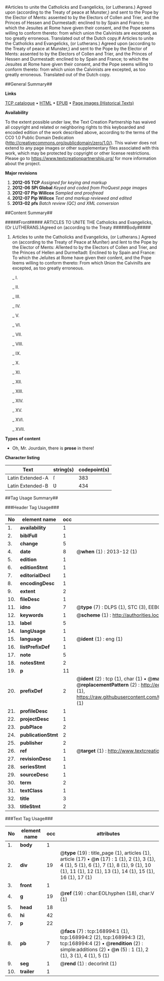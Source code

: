 #Articles to unite the Catholicks and Evangelicks, (or Lutherans.) Agreed upon (according to the Treaty of peace at Munster,) and sent to the Pope by the Elector of Ments: assented to by the Electors of Collen and Trier, and the Princes of Hessen and Durmestadt: enclined to by Spain and France; to which the Jesuites at Rome have given their consent, and the Pope seems willing to conform thereto: from which union the Calvinists are excepted, as too greatly erroneous. Translated out of the Dutch copy.#
Articles to unite the Catholicks and Evangelicks, (or Lutherans.) Agreed upon (according to the Treaty of peace at Munster,) and sent to the Pope by the Elector of Ments: assented to by the Electors of Collen and Trier, and the Princes of Hessen and Durmestadt: enclined to by Spain and France; to which the Jesuites at Rome have given their consent, and the Pope seems willing to conform thereto: from which union the Calvinists are excepted, as too greatly erroneous. Translated out of the Dutch copy.

##General Summary##

**Links**

[TCP catalogue](http://www.ota.ox.ac.uk/tcp/)  • 
[HTML](http://tei.it.ox.ac.uk/tcp/Texts-HTML/free/A75/A75681.html)  • 
[EPUB](http://tei.it.ox.ac.uk/tcp/Texts-EPUB/free/A75/A75681.epub) • 
[Page images (Historical Texts)](https://historicaltexts.jisc.ac.uk/eebo-99867002e)

**Availability**

To the extent possible under law, the Text Creation Partnership has waived all copyright and related or neighboring rights to this keyboarded and encoded edition of the work described above, according to the terms of the CC0 1.0 Public Domain Dedication (http://creativecommons.org/publicdomain/zero/1.0/). This waiver does not extend to any page images or other supplementary files associated with this work, which may be protected by copyright or other license restrictions. Please go to https://www.textcreationpartnership.org/ for more information about the project.

**Major revisions**

1. __2012-05__ __TCP__ *Assigned for keying and markup*
1. __2012-06__ __SPi Global__ *Keyed and coded from ProQuest page images*
1. __2012-07__ __Pip Willcox__ *Sampled and proofread*
1. __2012-07__ __Pip Willcox__ *Text and markup reviewed and edited*
1. __2013-02__ __pfs__ *Batch review (QC) and XML conversion*

##Content Summary##

#####Front#####
ARTICLES TO UNITE THE Catholicks and Evangelicks, (Or LUTHERANS.)Agreed on (according to the Treaty 
#####Body#####

1. Articles to unite the Catholicks and Evangelicks, (or Lutherans.) Agreed on (according to the Treaty of Peace at Munſter) and ſent to the Pope by the Elector of Ments: Aſſented to by the Electors of Collen and Trier, and the Princes of Hellen and Durmeſtadt: Enclined to by Spain and France: To which the Jeſuites at Rome have given their conſent, and the Pope ſeems willing to conform thereto: From which Ʋnion the Calviniſts are excepted, as too greatly erroneous.

    _ I.

    _ II.

    _ III.

    _ IV.

    _ V.

    _ VI.

    _ VII.

    _ VIII.

    _ IX.

    _ X.

    _ XI.

    _ XII.

    _ XIII.

    _ XIV.

    _ XV.

    _ XVI.

    _ XVII.

**Types of content**

  * Oh, Mr. Jourdain, there is **prose** in there!

**Character listing**


|Text|string(s)|codepoint(s)|
|---|---|---|
|Latin Extended-A|ſ|383|
|Latin Extended-B|Ʋ|434|

##Tag Usage Summary##

###Header Tag Usage###

|No|element name|occ|attributes|
|---|---|---|---|
|1.|__availability__|1||
|2.|__biblFull__|1||
|3.|__change__|5||
|4.|__date__|8| @__when__ (1) : 2013-12 (1)|
|5.|__edition__|1||
|6.|__editionStmt__|1||
|7.|__editorialDecl__|1||
|8.|__encodingDesc__|1||
|9.|__extent__|2||
|10.|__fileDesc__|1||
|11.|__idno__|7| @__type__ (7) : DLPS (1), STC (3), EEBO-CITATION (1), PROQUEST (1), VID (1)|
|12.|__keywords__|1| @__scheme__ (1) : http://authorities.loc.gov/ (1)|
|13.|__label__|5||
|14.|__langUsage__|1||
|15.|__language__|1| @__ident__ (1) : eng (1)|
|16.|__listPrefixDef__|1||
|17.|__note__|5||
|18.|__notesStmt__|2||
|19.|__p__|11||
|20.|__prefixDef__|2| @__ident__ (2) : tcp (1), char (1)  •  @__matchPattern__ (2) : ([0-9\-]+):([0-9IVX]+) (1), (.+) (1)  •  @__replacementPattern__ (2) : http://eebo.chadwyck.com/downloadtiff?vid=$1&page=$2 (1), https://raw.githubusercontent.com/textcreationpartnership/Texts/master/tcpchars.xml#$1 (1)|
|21.|__profileDesc__|1||
|22.|__projectDesc__|1||
|23.|__pubPlace__|2||
|24.|__publicationStmt__|2||
|25.|__publisher__|2||
|26.|__ref__|1| @__target__ (1) : http://www.textcreationpartnership.org/docs/. (1)|
|27.|__revisionDesc__|1||
|28.|__seriesStmt__|1||
|29.|__sourceDesc__|1||
|30.|__term__|2||
|31.|__textClass__|1||
|32.|__title__|3||
|33.|__titleStmt__|2||


###Text Tag Usage###

|No|element name|occ|attributes|
|---|---|---|---|
|1.|__body__|1||
|2.|__div__|19| @__type__ (19) : title_page (1), articles (1), article (17)  •  @__n__ (17) : 1 (1), 2 (1), 3 (1), 4 (1), 5 (1), 6 (1), 7 (1), 8 (1), 9 (1), 10 (1), 11 (1), 12 (1), 13 (1), 14 (1), 15 (1), 16 (1), 17 (1)|
|3.|__front__|1||
|4.|__g__|19| @__ref__ (19) : char:EOLhyphen (18), char:V (1)|
|5.|__head__|18||
|6.|__hi__|42||
|7.|__p__|22||
|8.|__pb__|7| @__facs__ (7) : tcp:168994:1 (1), tcp:168994:2 (2), tcp:168994:3 (2), tcp:168994:4 (2)  •  @__rendition__ (2) : simple:additions (2)  •  @__n__ (5) : 1 (1), 2 (1), 3 (1), 4 (1), 5 (1)|
|9.|__seg__|1| @__rend__ (1) : decorInit (1)|
|10.|__trailer__|1||
